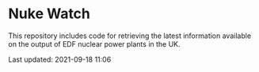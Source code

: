 # Nuke Watch

This repository includes code for retrieving the latest information available on the output of EDF nuclear power plants in the UK.

Last updated: 2021-09-18 11:06